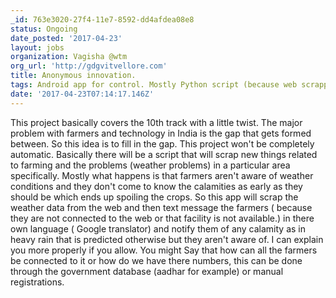 ```yaml
---
_id: 763e3020-27f4-11e7-8592-dd4afdea08e8
status: Ongoing
date_posted: '2017-04-23'
layout: jobs
organization: Vagisha @wtm
org_url: 'http://gdgvitvellore.com'
title: Anonymous innovation.
tags: Android app for control. Mostly Python script (because web scrapping).
date: '2017-04-23T07:14:17.146Z'
---
```

This project basically covers the 10th track with a little twist. The major problem with farmers and technology in India is the gap that gets formed between. So this idea is to fill in the gap. This project won't be completely automatic. Basically there will be a script that will scrap new things related to farming and the problems (weather problems) in a particular area specifically. Mostly what happens is that farmers aren't aware of weather conditions and they don't come to know the calamities as early as they should be which ends up spoiling the crops. 
So this app will scrap the weather data from the web and then text message the farmers ( because they are not connected to the web or that facility is not available.) in there own language ( Google translator) and notify them of any calamity as in heavy rain that is predicted otherwise but they aren't aware of. I can explain you more properly if you allow. You might Say that how can all the farmers be connected to it or how do we have there numbers, this can be done through the government database (aadhar for example)  or manual registrations.
